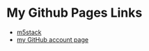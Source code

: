 # My Github Pages Links
- [m5stack](https://komeihasegawa.github.io/m5stack/)
- [my GitHub account page](https://github.com/komeihasegawa)
